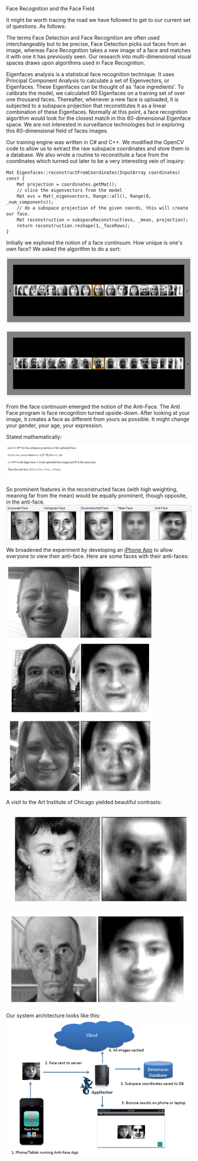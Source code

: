 Face Recognition and the Face Field   

It might be worth tracing the road we have followed to get to our current set of questions. As follows:   

The terms Face Detection and Face Recognition are often used interchangeably but to be precise, Face Detection picks out faces from an image, whereas Face Recognition takes a new image of a face and matches it with one it has previously seen. Our research into multi-dimensional visual spaces draws upon algorithms used in Face Recognition.

Eigenfaces analysis is a statistical face recognition technique. It uses Principal Component Analysis to calculate a set of Eigenvectors, or Eigenfaces. These Eigenfaces can be thought of as 'face ingredients'. To calibrate the model, we calculated 60 Eigenfaces on a training set of over one thousand faces. Thereafter, whenever a new face is uploaded, it is subjected to a subspace projection that reconstitutes it as a linear combination of these Eigenfaces. Normally at this point, a face recognition algorithm would look for the closest match in this 60-dimensional Eigenface space. We are not interested in surveillance technologies but in exploring this 60-dimensional field of faces images.   

Our training engine was written in C# and C++. We modified the OpenCV code to allow us to extract the raw subspace coordinates and store them in a database. We also wrote a routine to reconstitute a face from the coordinates which turned out later to be a very interesting vein of inquiry:   

```
Mat Eigenfaces::reconstructFromCoordinates(InputArray coordinates) const {   
    Mat projection = coordinates.getMat();   
    // slice the eigenvectors from the model   
    Mat evs = Mat(_eigenvectors, Range::all(), Range(0, _num_components));  
    // do a subspace projection of the given coords, this will create our face. 
    Mat reconstruction = subspaceReconstruct(evs, _mean, projection);   
    return reconstruction.reshape(1,_faceRows);   
}   

```

Initially we explored the notion of a face continuum. How unique is one's own face? We asked the algorithm to do a sort:

![Spectrum 1](../project_images/spectrum1.png?raw=true)

![Spectrum 2](../project_images/Spectrum2.png?raw=true)

From the face continuum emerged the notion of the Anti-Face. The Anti Face program is face recognition turned upside-down. After looking at your image, it creates a face as different from yours as possible. It might change your gender, your age, your expression. 

Stated mathematically:   

![math](../project_images/math2.png?raw=true)

So prominent features in the reconstructed faces (with high weighting, meaning far from the mean) would be equally prominent, though opposite, in the anti-face.
![Example](../project_images/gandhi.png?raw=true)

We broadened the experiment by developing an <a href="https://itunes.apple.com/us/app/anti-face/id690376775">iPhone App</a> to allow everyone to view their anti-face. Here are some faces with their anti-faces:

<img src="../project_images/MrsX.png" style="width: 400px;"/>

<img src="../project_images/bread.png" style="width: 400px;"/>

<img src="../project_images/MrsY.png" style="width: 400px;"/>


A visit to the Art Institute of Chicago yielded beautiful contrasts:

![antiface4](../project_images/RedRidingHood.png?raw=true)

![antiface5](../project_images/gothic.png?raw=true)

Our system architecture looks like this:
![architecture](../project_images/arch.jpg?raw=true)

